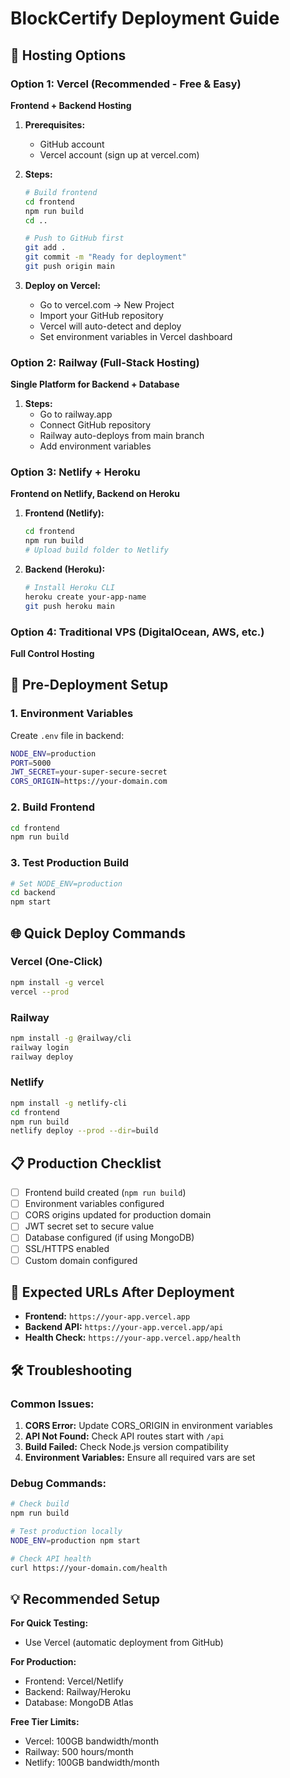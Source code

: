 # BlockCertify Deployment Guide

## 🚀 Hosting Options

### Option 1: Vercel (Recommended - Free & Easy)

**Frontend + Backend Hosting**

1. **Prerequisites:**
   - GitHub account
   - Vercel account (sign up at vercel.com)

2. **Steps:**
   ```bash
   # Build frontend
   cd frontend
   npm run build
   cd ..
   
   # Push to GitHub first
   git add .
   git commit -m "Ready for deployment"
   git push origin main
   ```

3. **Deploy on Vercel:**
   - Go to vercel.com → New Project
   - Import your GitHub repository
   - Vercel will auto-detect and deploy
   - Set environment variables in Vercel dashboard

### Option 2: Railway (Full-Stack Hosting)

**Single Platform for Backend + Database**

1. **Steps:**
   - Go to railway.app
   - Connect GitHub repository
   - Railway auto-deploys from main branch
   - Add environment variables

### Option 3: Netlify + Heroku

**Frontend on Netlify, Backend on Heroku**

1. **Frontend (Netlify):**
   ```bash
   cd frontend
   npm run build
   # Upload build folder to Netlify
   ```

2. **Backend (Heroku):**
   ```bash
   # Install Heroku CLI
   heroku create your-app-name
   git push heroku main
   ```

### Option 4: Traditional VPS (DigitalOcean, AWS, etc.)

**Full Control Hosting**

## 🔧 Pre-Deployment Setup

### 1. Environment Variables

Create `.env` file in backend:
```bash
NODE_ENV=production
PORT=5000
JWT_SECRET=your-super-secure-secret
CORS_ORIGIN=https://your-domain.com
```

### 2. Build Frontend
```bash
cd frontend
npm run build
```

### 3. Test Production Build
```bash
# Set NODE_ENV=production
cd backend
npm start
```

## 🌐 Quick Deploy Commands

### Vercel (One-Click)
```bash
npm install -g vercel
vercel --prod
```

### Railway
```bash
npm install -g @railway/cli
railway login
railway deploy
```

### Netlify
```bash
npm install -g netlify-cli
cd frontend
npm run build
netlify deploy --prod --dir=build
```

## 📋 Production Checklist

- [ ] Frontend build created (`npm run build`)
- [ ] Environment variables configured
- [ ] CORS origins updated for production domain
- [ ] JWT secret set to secure value
- [ ] Database configured (if using MongoDB)
- [ ] SSL/HTTPS enabled
- [ ] Custom domain configured

## 🔗 Expected URLs After Deployment

- **Frontend:** `https://your-app.vercel.app`
- **Backend API:** `https://your-app.vercel.app/api`
- **Health Check:** `https://your-app.vercel.app/health`

## 🛠️ Troubleshooting

### Common Issues:
1. **CORS Error:** Update CORS_ORIGIN in environment variables
2. **API Not Found:** Check API routes start with `/api`
3. **Build Failed:** Check Node.js version compatibility
4. **Environment Variables:** Ensure all required vars are set

### Debug Commands:
```bash
# Check build
npm run build

# Test production locally
NODE_ENV=production npm start

# Check API health
curl https://your-domain.com/health
```

## 💡 Recommended Setup

**For Quick Testing:**
- Use Vercel (automatic deployment from GitHub)

**For Production:**
- Frontend: Vercel/Netlify
- Backend: Railway/Heroku
- Database: MongoDB Atlas

**Free Tier Limits:**
- Vercel: 100GB bandwidth/month
- Railway: 500 hours/month
- Netlify: 100GB bandwidth/month